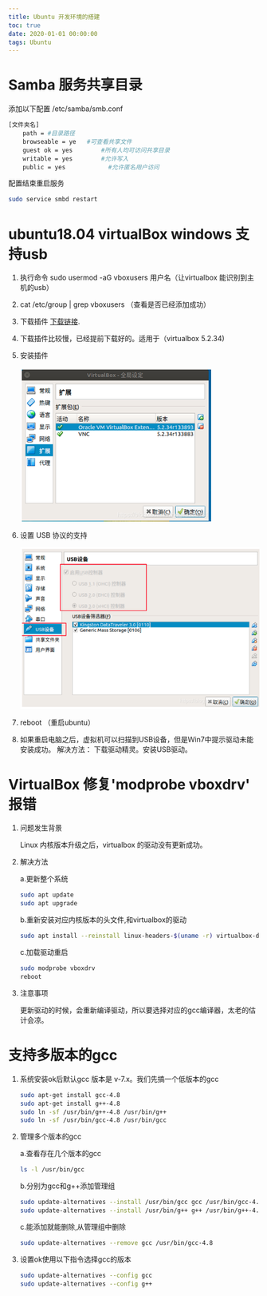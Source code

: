 ```yaml
---
title: Ubuntu 开发环境的搭建
toc: true
date: 2020-01-01 00:00:00
tags: Ubuntu
---
```


# Samba 服务共享目录

添加以下配置 /etc/samba/smb.conf



```bash
[文件夹名]
	path = #目录路径
	browseable = ye   #可查看共享文件
	guest ok = yes        #所有人均可访问共享目录
	writable = yes        #允许写入
	public = yes            #允许匿名用户访问
```

配置结束重启服务

```bash
sudo service smbd restart
```



# ubuntu18.04 virtualBox windows 支持usb

1. 执行命令
   sudo usermod -aG vboxusers 用户名（让virtualbox 能识别到主机的usb）

2. cat /etc/group | grep vboxusers （查看是否已经添加成功）

3. 下载插件 [下载链接](https://download.java.net/virtualbox/).

4. 下载插件比较慢，已经提前下载好的。适用于（virtualbox 5.2.34) 

5. 安装插件

   ![操作示意图](Ubuntu%20%E5%BC%80%E5%8F%91%E7%8E%AF%E5%A2%83%E7%9A%84%E6%90%AD%E5%BB%BA/image-20201111105153041.png)

6. 设置 USB 协议的支持

   ![操作示意图](Ubuntu%20%E5%BC%80%E5%8F%91%E7%8E%AF%E5%A2%83%E7%9A%84%E6%90%AD%E5%BB%BA/image-20201111105232574.png)

7. reboot （重启ubuntu）

8. 如果重启电脑之后，虚拟机可以扫描到USB设备，但是Ｗin7中提示驱动未能安装成功。
   解决方法：
   下载驱动精灵。安装USB驱动。

# VirtualBox 修复'modprobe vboxdrv' 报错

1. 问题发生背景 

   Linux 内核版本升级之后，virtualbox 的驱动没有更新成功。

2. 解决方法

   a.更新整个系统

   ```bash
   sudo apt update
   sudo apt upgrade
   ```

   b.重新安装对应内核版本的头文件,和virtualbox的驱动

   ```bash
   sudo apt install --reinstall linux-headers-$(uname -r) virtualbox-dkms dkms
   ```

   c.加载驱动重启

   ```bash
   sudo modprobe vboxdrv
   reboot
   ```


3. 注意事项

   更新驱动的时候，会重新编译驱动，所以要选择对应的gcc编译器，太老的估计会凉。

# 支持多版本的gcc

1. 系统安装ok后默认gcc 版本是 v-7.x。我们先搞一个低版本的gcc

   ```bash
   sudo apt-get install gcc-4.8
   sudo apt-get install g++-4.8
   sudo ln -sf /usr/bin/g++-4.8 /usr/bin/g++
   sudo ln -sf /usr/bin/gcc-4.8 /usr/bin/gcc
   ```

2. 管理多个版本的gcc

   a.查看存在几个版本的gcc

   ```bash
   ls -l /usr/bin/gcc
   ```

   b.分别为gcc和g++添加管理组

   ```bash
   sudo update-alternatives --install /usr/bin/gcc gcc /usr/bin/gcc-4.8 40
   sudo update-alternatives --install /usr/bin/g++ g++ /usr/bin/g++-4.8 40
   ```

   c.能添加就能删除,从管理组中删除

   ```bash
   sudo update-alternatives --remove gcc /usr/bin/gcc-4.8
   ```

3. 设置ok使用以下指令选择gcc的版本

   ```bash
   sudo update-alternatives --config gcc
   sudo update-alternatives --config g++
   ```